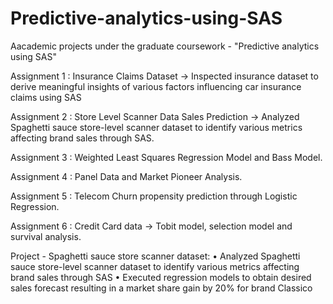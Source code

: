 # Predictive-analytics-using-SAS
Aacademic projects under the graduate coursework - "Predictive analytics using SAS" 

Assignment 1 : Insurance Claims Dataset -> Inspected insurance dataset to derive meaningful insights of various factors influencing car insurance claims using SAS  

Assignment 2 : Store Level Scanner Data Sales Prediction  -> Analyzed Spaghetti sauce store-level scanner dataset to identify various metrics affecting brand sales through SAS.  

Assignment 3 : Weighted Least Squares Regression Model and Bass Model.

Assignment 4 : Panel Data and Market Pioneer Analysis.

Assignment 5 : Telecom Churn propensity prediction through Logistic Regression. 

Assignment 6 : Credit Card data -> Tobit model, selection model and survival analysis.

Project - Spaghetti sauce store scanner dataset: 
•	Analyzed Spaghetti sauce store-level scanner dataset to identify various metrics affecting brand sales through SAS 
•	Executed regression models to obtain desired sales forecast resulting in a market share gain by 20% for brand Classico
